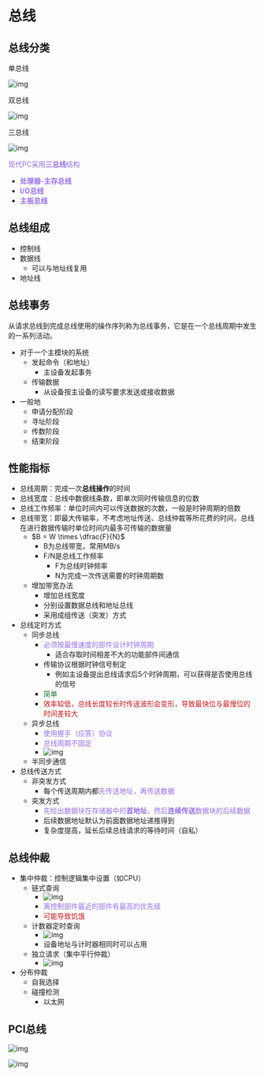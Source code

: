# 总线

##  总线分类

单总线

![img](assets/bb535d347e134008bf9d8dd122c45248.png)

双总线

![img](assets/8199eb8cde864a9bb8e83ecb02ffe102.png)

三总线

![img](assets/cd2cae1b06b7471381eaf36b5079a612.png)

<font color=#956FE7>现代PC采用**三总线**结构</font>

- <font color=#956FE7>**处理器-主存总线**</font>
- <font color=#956FE7>**I/O总线**</font>
- <font color=#956FE7>**主板总线**</font>

## 总线组成

- 控制线
- 数据线 
  - 可以与地址线复用
- 地址线

## 总线事务

从请求总线到完成总线使用的操作序列称为总线事务，它是在一个总线周期中发生的一系列活动。

- 对于一个主模块的系统 
  - 发起命令（和地址）
    - 主设备发起事务
  - 传输数据
    - 从设备按主设备的读写要求发送或接收数据
- 一般地 
  - 申请分配阶段
  - 寻址阶段
  - 传数阶段
  - 结束阶段

## 性能指标

- 总线周期：完成一次**总线操作**的时间
- 总线宽度：总线中数据线条数，即单次同时传输信息的位数
- 总线工作频率：单位时间内可以传送数据的次数，一般是时钟周期的倍数
- 总线带宽：即最大传输率，不考虑地址传送、总线仲裁等所花费的时间，总线在进行数据传输时单位时间内最多可传输的数据量
  - $B = W \times \dfrac{F}{N}$
    - B为总线带宽，常用MB/s
    - F/N是总线工作频率
      - F为总线时钟频率
      - N为完成一次传送需要的时钟周期数
  - 增加带宽办法
    - 增加总线宽度
    - 分别设置数据总线和地址总线
    - 采用成组传送（突发）方式
- 总线定时方式 
  - 同步总线
    - <font color=#956FE7>必须按最慢速度的部件设计时钟周期</font>
      - 适合存取时间相差不大的功能部件间通信
    - 传输协议根据时钟信号制定
      - 例如主设备提出总线请求后5个时钟周期，可以获得是否使用总线的信号
    - <font color=#1C7331>简单</font>
    - <font color=#BE191C>效率较低，总线长度较长时传送波形会变形，导致最快位与最慢位的时间差较大</font>
  - 异步总线
    - <font color=#956FE7>使用握手（应答）协议</font>
    - <font color=#956FE7>总线周期不固定</font>
    - ![img](assets/ad416040dfe74c39b74846312238dee2.png)
  - 半同步通信
- 总线传送方式
  - 非突发方式 	
    - 每个传送周期内都<font color=#956FE7>先传送地址，再传送数据</font>
  - 突发方式
    - <font color=#956FE7>先给出数据块在存储器中的**首地址**，然后**连续传送**数据块的后续数据</font>
    - 后续数据地址默认为前面数据地址递推得到
    - 复杂度提高，延长后续总线请求的等待时间（自私）

## 总线仲裁

- 集中仲裁：控制逻辑集中设置（如CPU）
  - 链式查询
    - ![img](assets/2b39b139b5554d8fa1f2beaa256f5ec5.png)
    - <font color=#956FE7>离控制部件最近的部件有最高的优先级</font>
    - <font color=#BE191C>可能导致饥饿</font>
  - 计数器定时查询
    - ![img](assets/80e592cfdf1b447ab3cb171efd3c1fb9.png)
    - 设备地址与计时器相同时可以占用
  - 独立请求（集中平行仲裁）
    - ![img](assets/5bfc4e2be1d941f2a8c5ebe56cafbe76.png)
- 分布仲裁
  - 自我选择
  - 碰撞检测
    - 以太网

## PCI总线

![img](assets/7643468d069845948feaa277714395d3.png)

![img](assets/74b416af52cd4b75bfa3bf977cae7b90.png)